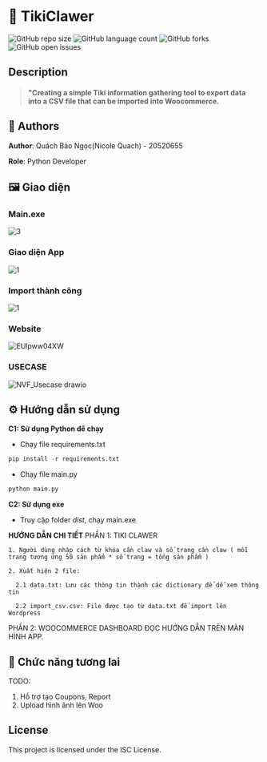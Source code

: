 # 📒 TikiClawer
![GitHub repo size](https://img.shields.io/github/repo-size/QuachNgoc/TikiClawer?style=for-the-badge)
![GitHub language count](https://img.shields.io/github/languages/count/QuachNgoc/TikiClawer?style=for-the-badge)
![GitHub forks](https://img.shields.io/github/forks/QuachNgoc/TikiClawer?style=for-the-badge)
![GitHub open issues](https://img.shields.io/github/issues/QuachNgoc/TikiClawer?style=for-the-badge)

## Description
> #### "Creating a simple Tiki information gathering tool to export data into a CSV file that can be imported into Woocommerce.



## 🧐 Authors
**Author**: Quách Bảo Ngọc(Nicole Quach) - 20520655

**Role**: Python Developer

## 🖼️ Giao diện

### Main.exe
![3](https://user-images.githubusercontent.com/80575560/232669725-52e87e5e-8b8a-4b56-8fe7-527d34693527.png)

### Giao diện App
![1](https://github.com/QuachNgoc/TikiClawer/assets/80575560/ede65523-d145-47e9-9b46-614066d39e0e)

### Import thành công
![1](https://user-images.githubusercontent.com/80575560/232669709-e297f8e0-e47b-48a1-b166-4144a4da9792.png)

### Website
![EUlpww04XW](https://github.com/QuachNgoc/TikiClawer/assets/80575560/9d12fa35-af3c-4eb8-8c56-c16fc136da6c)

### USECASE
![NVF_Usecase drawio](https://github.com/QuachNgoc/TikiClawer/assets/80575560/5024619e-36a8-4fde-ad0b-4f4f69384fa0)


## ⚙️ Hướng dẫn sử dụng
<b>C1: Sử dụng Python để chạy</b>
- Chạy file requirements.txt
```python
pip install -r requirements.txt
```
- Chạy file main.py
```python
python main.py
```

<b>C2: Sử dụng exe </b>
- Truy cập folder *dist*, chạy main.exe


<b>HƯỚNG DẪN CHI TIẾT</b>
PHẦN 1: TIKI CLAWER

    1. Người dùng nhập cách từ khóa cần claw và số trang cần claw ( mỗi trang tương ứng 50 sản phẩm * số trang = tổng sản phẩm )
    
    2. Xuất hiện 2 file:
    
      2.1 data.txt: Lưu các thông tin thành các dictionary để dễ xem thông tin
      
      2.2 import_csv.csv: File được tạo từ data.txt để import lên Wordpress


PHẦN 2: WOOCOMMERCE DASHBOARD
ĐỌC HƯỚNG DẪN TRÊN MÀN HÌNH APP.
  
## 🥲 Chức năng tương lai
TODO: 
  1. Hỗ trợ tạo Coupons, Report
  2. Upload hình ảnh lên Woo

## License
This project is licensed under the ISC License.
